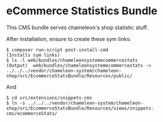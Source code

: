 eCommerce Statistics Bundle
==========================

This CMS bundle serves chameleon's shop statistic stuff.

After installation, ensure to create these sym links:

    $ composer run-script post-install-cmd
    (Installs sym links)
    $ ls -l web/bundles/chameleonsystemecommercestats
    (Output)  web/bundles/chameleonsystemecommercestats -> ../../../vendor/chameleon-system/chameleon-shop/src/EcommerceStatsBundle/Resources/public/


And

    $ cd src/extensions/snippets-cms
    $ ln -s ../../../vendor/chameleon-system/chameleon-shop/src/EcommerceStatsBundle/Resources/views/snippets-cms/ecommerceStats/
